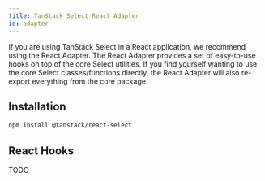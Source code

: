 ```yaml
---
title: TanStack Select React Adapter
id: adapter
---
```


If you are using TanStack Select in a React application, we recommend using the React Adapter. The React Adapter provides a set of easy-to-use hooks on top of the core Select utilities. If you find yourself wanting to use the core Select classes/functions directly, the React Adapter will also re-export everything from the core package.

## Installation

```sh
npm install @tanstack/react-select
```

## React Hooks

TODO
